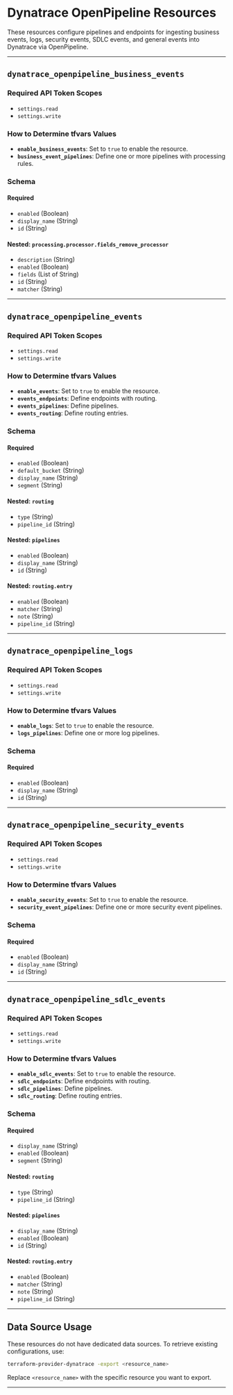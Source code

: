 
# Dynatrace OpenPipeline Resources

These resources configure pipelines and endpoints for ingesting business events, logs, security events, SDLC events, and general events into Dynatrace via OpenPipeline.

---

## `dynatrace_openpipeline_business_events`

### Required API Token Scopes
- `settings.read`
- `settings.write`

### How to Determine tfvars Values
- **`enable_business_events`**: Set to `true` to enable the resource.
- **`business_event_pipelines`**: Define one or more pipelines with processing rules.

### Schema

#### Required
- `enabled` (Boolean)
- `display_name` (String)
- `id` (String)

#### Nested: `processing.processor.fields_remove_processor`
- `description` (String)
- `enabled` (Boolean)
- `fields` (List of String)
- `id` (String)
- `matcher` (String)

---

## `dynatrace_openpipeline_events`

### Required API Token Scopes
- `settings.read`
- `settings.write`

### How to Determine tfvars Values
- **`enable_events`**: Set to `true` to enable the resource.
- **`events_endpoints`**: Define endpoints with routing.
- **`events_pipelines`**: Define pipelines.
- **`events_routing`**: Define routing entries.

### Schema

#### Required
- `enabled` (Boolean)
- `default_bucket` (String)
- `display_name` (String)
- `segment` (String)

#### Nested: `routing`
- `type` (String)
- `pipeline_id` (String)

#### Nested: `pipelines`
- `enabled` (Boolean)
- `display_name` (String)
- `id` (String)

#### Nested: `routing.entry`
- `enabled` (Boolean)
- `matcher` (String)
- `note` (String)
- `pipeline_id` (String)

---

## `dynatrace_openpipeline_logs`

### Required API Token Scopes
- `settings.read`
- `settings.write`

### How to Determine tfvars Values
- **`enable_logs`**: Set to `true` to enable the resource.
- **`logs_pipelines`**: Define one or more log pipelines.

### Schema

#### Required
- `enabled` (Boolean)
- `display_name` (String)
- `id` (String)

---

## `dynatrace_openpipeline_security_events`

### Required API Token Scopes
- `settings.read`
- `settings.write`

### How to Determine tfvars Values
- **`enable_security_events`**: Set to `true` to enable the resource.
- **`security_event_pipelines`**: Define one or more security event pipelines.

### Schema

#### Required
- `enabled` (Boolean)
- `display_name` (String)
- `id` (String)

---

## `dynatrace_openpipeline_sdlc_events`

### Required API Token Scopes
- `settings.read`
- `settings.write`

### How to Determine tfvars Values
- **`enable_sdlc_events`**: Set to `true` to enable the resource.
- **`sdlc_endpoints`**: Define endpoints with routing.
- **`sdlc_pipelines`**: Define pipelines.
- **`sdlc_routing`**: Define routing entries.

### Schema

#### Required
- `display_name` (String)
- `enabled` (Boolean)
- `segment` (String)

#### Nested: `routing`
- `type` (String)
- `pipeline_id` (String)

#### Nested: `pipelines`
- `display_name` (String)
- `enabled` (Boolean)
- `id` (String)

#### Nested: `routing.entry`
- `enabled` (Boolean)
- `matcher` (String)
- `note` (String)
- `pipeline_id` (String)

---

## Data Source Usage

These resources do not have dedicated data sources. To retrieve existing configurations, use:

```bash
terraform-provider-dynatrace -export <resource_name>
```

Replace `<resource_name>` with the specific resource you want to export.

---
